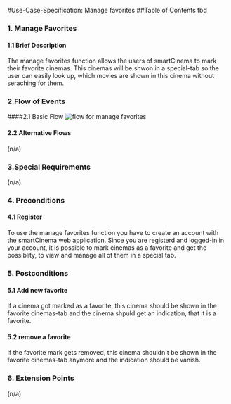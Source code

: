 #Use-Case-Specification: Manage favorites
##Table of Contents
tbd    

### 1. Manage Favorites
#### 1.1 Brief Description
The manage favorites function allows the users of smartCinema to mark their favorite cinemas.
This cinemas will be shwon in a special-tab so the user can easily look up, which movies are shown in this cinema without seraching for them.


### 2.Flow of Events
####2.1 Basic Flow
![flow for manage favorites][flow]

#### 2.2 Alternative Flows
(n/a)


### 3.Special Requirements
(n/a)


### 4. Preconditions
#### 4.1 Register 
To use the manage favorites function you have to create an account with the smartCinema web application.
Since you are registerd and logged-in in your account, it is possible to mark cinemas as a favorite and get the possiblity, to view and manage all of them in a special tab.


### 5. Postconditions
#### 5.1 Add new favorite
If a cinema got marked as a favorite, this cinema should be shown in the favorite cinemas-tab and the cinema shpuld get an indication, that it is a favorite.

#### 5.2 remove a favorite
If the favorite mark gets removed, this cinema shouldn't be shown in the favorite cinemas-tab anymore and the indication should be vanish.


### 6. Extension Points
(n/a)

<!-- Link definitions -->
[SRS]: https://github.com/tinf15b4-kino/kino-web/blob/master/documents/SRS.md
[flow]: [https://github.com/tinf15b4-kino/kino-web/blob/master/documents/UC/UC_SearchEverything.png

 

